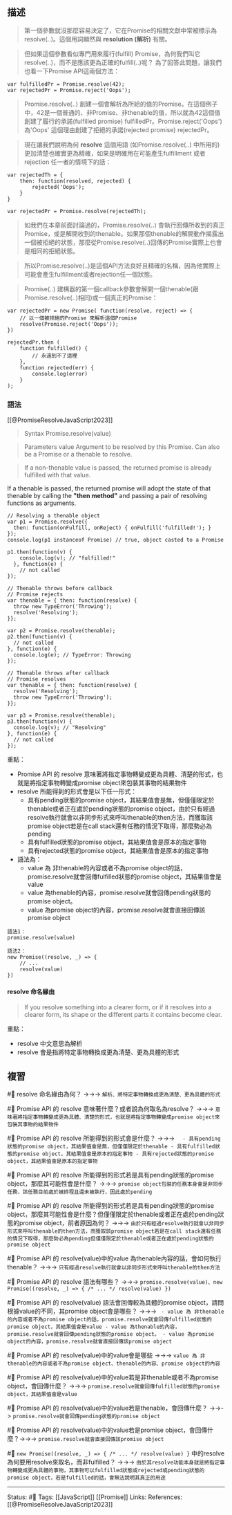 
## 描述



> 第一個參數就沒那麼容易決定了，它在Promise的相關文獻中常被標示為resolve(..)。這個用詞顯然與 **resolution (解析)** 有關。

> 但如果這個參數看似專門用來履行(fulfill) Promise，為何我們叫它resolve(..)，而不是應該更為正確的fulfill(..)呢？ 為了回答此問題，讓我們也看一下Promise API這兩個方法：
```
var fulfilledPr = Promise.resolve(42);
var rejectedPr = Promise.reject('Oops');
```


> Promise.resolve(..) 創建一個會解析為所給的值的Promise。在這個例子中，42是一個普通的、非Promise、非thenable的值，所以就為42這個值創建了履行的承諾(fulfilled promise) fulfilledPr。Promise.reject('Oops')為'Oops' 這個理由創建了拒絕的承諾(rejected promise) rejectedPr。


> 現在讓我們說明為何 **resolve** 這個用語 (如Promise.resolve(..) 中所用的) 更加清楚也確實更為精確，如果是明確用在可能產生fulfillment 或者rejection 任一者的情境下的話：

```
var rejectedTh = {
	then: function(resolved, rejected) {
		rejected('Oops');
	}
}

var rejectedPr = Promise.resolve(rejectedTh);
```

> 如我們在本章前面討論過的，Promise.resolve(..) 會執行回傳所收到的真正Promise，或是解開收到的thenable。如果那個thenable的解開動作揭露出一個被拒絕的狀態，那麼從Promise.resolve(..)回傳的Promise實際上也會是相同的拒絕狀態。

> 所以Promise.resolve(..)是這個API方法良好且精確的名稱，因為他實際上可能會產生fulfillment或者rejection任一個狀態。

> Promise(..) 建構器的第一個callback參數會解開一個thenable(跟Promise.resolve(..)相同)或一個真正的Promise：

```
var rejectedPr = new Promise( function(resolve, reject) => {
	// 以一個被拒絕的Promise 來解析這個Promise
	resolve(Promise.reject('Oops'));
})

rejectedPr.then (
	function fulfilled() {
		// 永遠到不了這裡
	},
	function rejected(err) {
		console.log(error)
	}
);
```


### 語法

[[@PromiseResolveJavaScript2023]]
> Syntax
		Promise.resolve(value)

> Parameters
		value
			Argument to be resolved by this Promise. Can also be a Promise or a thenable to resolve.


>If a non-thenable value is passed, the returned promise is already fulfilled with that value.
> 
  If a thenable is passed, the returned promise will adopt the state of that thenable by calling the **"then method"** and passing a pair of resolving functions as arguments.


```
// Resolving a thenable object
var p1 = Promise.resolve({
  then: function(onFulfill, onReject) { onFulfill('fulfilled!'); }
});
console.log(p1 instanceof Promise) // true, object casted to a Promise

p1.then(function(v) {
    console.log(v); // "fulfilled!"
  }, function(e) {
    // not called
});

// Thenable throws before callback
// Promise rejects
var thenable = { then: function(resolve) {
  throw new TypeError('Throwing');
  resolve('Resolving');
}};

var p2 = Promise.resolve(thenable);
p2.then(function(v) {
  // not called
}, function(e) {
  console.log(e); // TypeError: Throwing
});

// Thenable throws after callback
// Promise resolves
var thenable = { then: function(resolve) {
  resolve('Resolving');
  throw new TypeError('Throwing');
}};

var p3 = Promise.resolve(thenable);
p3.then(function(v) {
  console.log(v); // "Resolving"
}, function(e) {
  // not called
});
```

重點：
- Promise API 的 resolve 意味著將指定事物轉變成更為具體、清楚的形式，也就是將指定事物轉變成promise object來包裝其事物的結果物件
- resolve 所能得到的形式會是以下任一形式：
	- 具有pending狀態的promise object，其結果值會是無，但僅僅限定於thenable或者正在處於pending狀態的promise object，由於只有經過resolve執行就會以非同步形式來呼叫thenable的then方法，而獲取該promise object若是在call stack還有任務的情況下取得，那麼勢必為pending
	- 具有fulfilled狀態的promise object，其結果值會是原本的指定事物
	- 具有rejected狀態的promise object，其結果值會是原本的指定事物
- 語法為：
	- value 為 非thenable的內容或者不為promise object的話，promise.resolve就會回傳fulfilled狀態的promise object，其結果值會是value
	- value 為thenable的內容，promise.resolve就會回傳pending狀態的promise object。
	- value 為promise object的內容，promise.resolve就會直接回傳該promise object
```
語法1：
promise.resolve(value)

語法2：
new Promise((resolve, _) => {
	// ...
	resolve(value)
})
```




#### resolve 命名緣由

> If you resolve something into a clearer form, or if it resolves into a clearer form, its shape or the different parts it contains become clear.


重點：
- resolve 中文意思為解析
- resolve 會是指將特定事物轉換成更為清楚、更為具體的形式

## 複習

#🧠 resolve 命名緣由為何？ ->->-> `解析、將特定事物轉換成更為清楚、更為具體的形式`
<!--SR:!2023-04-05,29,250-->

#🧠  Promise API 的 resolve 意味著什麼？或者說為何取名為resolve？ ->->-> `意味著將指定事物轉變成更為具體、清楚的形式，也就是將指定事物轉變成promise object來包裝其事物的結果物件`
<!--SR:!2023-03-27,23,250-->

#🧠 Promise API 的 resolve 所能得到的形式會是什麼？ ->->-> `	- 具有pending狀態的promise object，其結果值會是無，但僅僅限定於thenable - 具有fulfilled狀態的promise object，其結果值會是原本的指定事物 - 具有rejected狀態的promise object，其結果值會是原本的指定事物`
<!--SR:!2023-03-30,25,250-->

#🧠 Promise API 的 resolve 所能得到的形式若是具有pending狀態的promise object，那麼其可能性會是什麼？ ->->-> `promise object包裝的任務本身會是非同步任務，該任務目前處於被排程且還未被執行，因此處於pending`
<!--SR:!2023-04-03,27,250-->

#🧠 Promise API 的 resolve 所能得到的形式若是具有pending狀態的promise object，那麼其可能性會是什麼？但僅僅限定於thenable或者正在處於pending狀態的promise object，前者原因為何？ ->->-> `由於只有經過resolve執行就會以非同步形式來呼叫thenable的then方法，而獲取該promise object若是在call stack還有任務的情況下取得，那麼勢必為pending但僅僅限定於thenable或者正在處於pending狀態的promise object`
<!--SR:!2023-03-08,4,230-->

#🧠 Promise API 的 resolve(value)中的value 為thenable內容的話，會如何執行thenable？ ->->-> `只有經過resolve執行就會以非同步形式來呼叫thenable的then方法`
<!--SR:!2023-03-29,24,250-->



#🧠  Promise API 的 resolve 語法有哪些？ ->->-> `promise.resolve(value)、new Promise((resolve, _) => { /* ... */ resolve(value) })`
<!--SR:!2023-03-26,22,250-->

#🧠 Promise API 的 resolve(value) 語法會回傳較為具體的promise object，請問根據value的不同，其promise object會是哪些？ ->->-> `	- value 為 非thenable的內容或者不為promise object的話，promise.resolve就會回傳fulfilled狀態的promise object，其結果值會是value - value 為thenable的內容，promise.resolve就會回傳pending狀態的promise object。 - value 為promise object的內容，promise.resolve就會直接回傳該promise object`
<!--SR:!2023-03-21,18,250-->


#🧠 Promise API 的 resolve(value)中的value會是哪些 ->->-> `value 為 非thenable的內容或者不為promise object、thenable的內容、promise object的內容`
<!--SR:!2023-04-02,26,250-->

#🧠 Promise API 的 resolve(value)中的value若是非thenable或者不為promise object，會回傳什麼？ ->->-> `promise.resolve就會回傳fulfilled狀態的promise object，其結果值會是value`
<!--SR:!2023-03-28,23,250-->

#🧠 Promise API 的 resolve(value)中的value若是thenable，會回傳什麼？  ->->-> `promise.resolve就會回傳pending狀態的promise object`
<!--SR:!2023-03-31,26,250-->

#🧠 Promise API 的 resolve(value)中的value若是promise object，會回傳什麼？->->-> `promise.resolve就會直接回傳該promise object`
<!--SR:!2023-03-20,17,250-->


#🧠 `new Promise((resolve, _) => { /* ... */ resolve(value) }` 中的resolve為何要用resolve來取名，而非fulfilled？  ->->-> `由於其resolve功能本身就是將指定事物轉變成更為具體的事物，其事物可以fulfilled狀態或rejected或pending狀態的promise object，若是fulfilled的話，會無法說明其真正的用途`
<!--SR:!2023-04-04,28,250-->









---
Status: #🌱 
Tags:
[[JavaScript]] [[Promise]]
Links:
References:
[[@PromiseResolveJavaScript2023]]